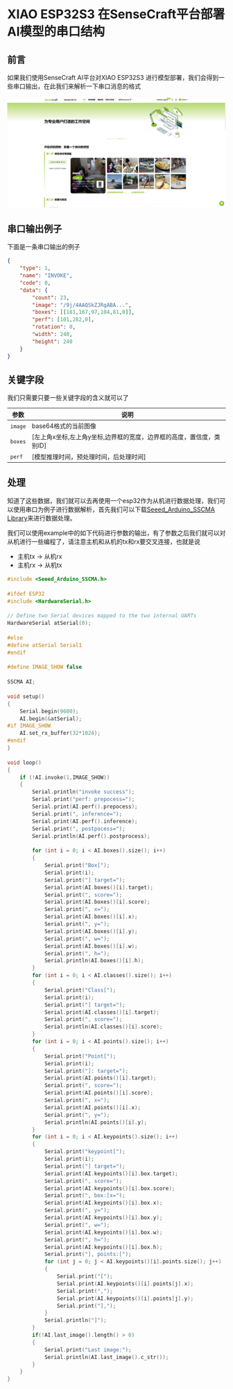 # XIAO ESP32S3 在SenseCraft平台部署AI模型的串口结构

## 前言
如果我们使用SenseCraft AI平台对XIAO ESP32S3 进行模型部署，我们会得到一些串口输出，在此我们来解析一下串口消息的格式

![alt text](image.png)

## 串口输出例子
下面是一条串口输出的例子
```json
{
    "type": 1,
    "name": "INVOKE",
    "code": 0,
    "data": {
        "count": 23,
        "image": "/9j/4AAQSkZJRgABA...",
        "boxes": [[181,167,97,104,81,0]],
        "perf": [101,282,0],
        "rotation": 0,
        "width": 240,
        "height": 240
    }
}
```
## 关键字段
我们只需要只要一些关键字段的含义就可以了

|参数|说明|
|-|-|
|`image`|base64格式的当前图像|
|`boxes`|[左上角x坐标,左上角y坐标,边界框的宽度，边界框的高度，置信度，类别ID]|
|`perf`|[模型推理时间，预处理时间，后处理时间]|

## 处理
知道了这些数据，我们就可以去再使用一个esp32作为从机进行数据处理，我们可以使用串口为例子进行数据解析，首先我们可以下载[Seeed_Arduino_SSCMA Library](https://github.com/Seeed-Studio/Seeed_Arduino_SSCMA?tab=readme-ov-file#seeed_arduino_sscma-library)来进行数据处理。

我们可以使用example中的如下代码进行参数的输出，有了参数之后我们就可以对从机进行一些编程了，请注意主机和从机的tx和rx要交叉连接，也就是说
- 主机tx -> 从机rx
- 主机rx -> 从机tx
```c
#include <Seeed_Arduino_SSCMA.h>

#ifdef ESP32
#include <HardwareSerial.h>

// Define two Serial devices mapped to the two internal UARTs
HardwareSerial atSerial(0);

#else
#define atSerial Serial1
#endif

#define IMAGE_SHOW false

SSCMA AI;

void setup()
{
    Serial.begin(9600);
    AI.begin(&atSerial);
#if IMAGE_SHOW
    AI.set_rx_buffer(32*1024);
#endif
}

void loop()
{
    if (!AI.invoke(1,IMAGE_SHOW))
    {
        Serial.println("invoke success");
        Serial.print("perf: prepocess=");
        Serial.print(AI.perf().prepocess);
        Serial.print(", inference=");
        Serial.print(AI.perf().inference);
        Serial.print(", postpocess=");
        Serial.println(AI.perf().postprocess);

        for (int i = 0; i < AI.boxes().size(); i++)
        {
            Serial.print("Box[");
            Serial.print(i);
            Serial.print("] target=");
            Serial.print(AI.boxes()[i].target);
            Serial.print(", score=");
            Serial.print(AI.boxes()[i].score);
            Serial.print(", x=");
            Serial.print(AI.boxes()[i].x);
            Serial.print(", y=");
            Serial.print(AI.boxes()[i].y);
            Serial.print(", w=");
            Serial.print(AI.boxes()[i].w);
            Serial.print(", h=");
            Serial.println(AI.boxes()[i].h);
        }
        for (int i = 0; i < AI.classes().size(); i++)
        {
            Serial.print("Class[");
            Serial.print(i);
            Serial.print("] target=");
            Serial.print(AI.classes()[i].target);
            Serial.print(", score=");
            Serial.println(AI.classes()[i].score);
        }
        for (int i = 0; i < AI.points().size(); i++)
        {
            Serial.print("Point[");
            Serial.print(i);
            Serial.print("]: target=");
            Serial.print(AI.points()[i].target);
            Serial.print(", score=");
            Serial.print(AI.points()[i].score);
            Serial.print(", x=");
            Serial.print(AI.points()[i].x);
            Serial.print(", y=");
            Serial.println(AI.points()[i].y);
        }
        for (int i = 0; i < AI.keypoints().size(); i++)
        {
            Serial.print("keypoint[");
            Serial.print(i);
            Serial.print("] target=");
            Serial.print(AI.keypoints()[i].box.target);
            Serial.print(", score=");
            Serial.print(AI.keypoints()[i].box.score);
            Serial.print(", box:[x=");
            Serial.print(AI.keypoints()[i].box.x);
            Serial.print(", y=");
            Serial.print(AI.keypoints()[i].box.y);
            Serial.print(", w=");
            Serial.print(AI.keypoints()[i].box.w);
            Serial.print(", h=");
            Serial.print(AI.keypoints()[i].box.h);
            Serial.print("], points:[");
            for (int j = 0; j < AI.keypoints()[i].points.size(); j++)
            {
                Serial.print("[");
                Serial.print(AI.keypoints()[i].points[j].x);
                Serial.print(",");
                Serial.print(AI.keypoints()[i].points[j].y);
                Serial.print("],");
            }
            Serial.println("]");
        }
        if(!AI.last_image().length() > 0)
        {
            Serial.print("Last image:");
            Serial.println(AI.last_image().c_str());
        }
    }
}
```

